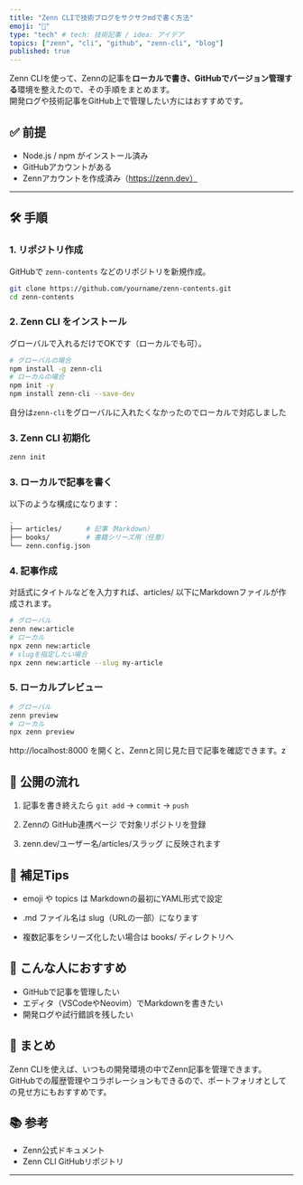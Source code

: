 ```yaml
---
title: "Zenn CLIで技術ブログをサクサクmdで書く方法"
emoji: "📝"
type: "tech" # tech: 技術記事 / idea: アイデア
topics: ["zenn", "cli", "github", "zenn-cli", "blog"]
published: true
---
```


Zenn CLIを使って、Zennの記事を**ローカルで書き、GitHubでバージョン管理する**環境を整えたので、その手順をまとめます。  
開発ログや技術記事をGitHub上で管理したい方にはおすすめです。

## ✅ 前提

- Node.js / npm がインストール済み
- GitHubアカウントがある
- Zennアカウントを作成済み（https://zenn.dev）

---

## 🛠 手順

### 1. リポジトリ作成

GitHubで `zenn-contents` などのリポジトリを新規作成。

```bash
git clone https://github.com/yourname/zenn-contents.git
cd zenn-contents
```

### 2. Zenn CLI をインストール
グローバルで入れるだけでOKです（ローカルでも可）。
```bash
# グローバルの場合
npm install -g zenn-cli
# ローカルの場合
npm init -y
npm install zenn-cli --save-dev
```

自分は`zenn-cli`をグローバルに入れたくなかったのでローカルで対応しました

### 3. Zenn CLI 初期化

```bash
zenn init
```

### 3. ローカルで記事を書く
以下のような構成になります：

```bash
.
├── articles/      # 記事（Markdown）
├── books/         # 書籍シリーズ用（任意）
└── zenn.config.json
```

### 4. 記事作成
対話式にタイトルなどを入力すれば、articles/ 以下にMarkdownファイルが作成されます。
```bash
# グローバル
zenn new:article
# ローカル
npx zenn new:article
# slugを指定したい場合
npx zenn new:article --slug my-article
```

### 5. ローカルプレビュー
```bash
# グローバル
zenn preview
# ローカル
npx zenn preview
```
http://localhost:8000 を開くと、Zennと同じ見た目で記事を確認できます。z


## 🧭 公開の流れ
1. 記事を書き終えたら `git add` → `commit` → `push`

2. Zennの GitHub連携ページ で対象リポジトリを登録

3. zenn.dev/ユーザー名/articles/スラッグ に反映されます

## 📝 補足Tips
- emoji や topics は Markdownの最初にYAML形式で設定

- .md ファイル名は slug（URLの一部）になります

- 複数記事をシリーズ化したい場合は books/ ディレクトリへ

## 🙋 こんな人におすすめ
- GitHubで記事を管理したい
- エディタ（VSCodeやNeovim）でMarkdownを書きたい
- 開発ログや試行錯誤を残したい

## 📌 まとめ
Zenn CLIを使えば、いつもの開発環境の中でZenn記事を管理できます。
GitHubでの履歴管理やコラボレーションもできるので、ポートフォリオとしての見せ方にもおすすめです。


## 📚 参考
- Zenn公式ドキュメント
- Zenn CLI GitHubリポジトリ


---

